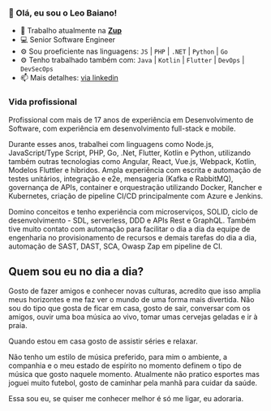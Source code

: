 ### 👋 Olá, eu sou o Leo Baiano!

- 🏢 Trabalho atualmente na **[Zup](https://zup.com.br/)**
- 💻 Senior Software Engineer
- ⚙️ Sou proeficiente nas linguagens: `JS` | `PHP` | `.NET` | `Python` | `Go`
- ⚙️ Tenho trabalhado também com: `Java` | `Kotlin` | `Flutter` | `DevOps` | `DevSecOps`
- 📫 Mais detalhes: [via linkedin](https://www.linkedin.com/in/leobaiano/)

### Vida profissional

Profissional com mais de 17 anos de experiência em Desenvolvimento de Software, com experiência em desenvolvimento full-stack e mobile.

Durante esses anos, trabalhei com linguagens como Node.js, JavaScript/Type Script, PHP, Go, .Net, Flutter, Kotlin e Python, utilizando também outras tecnologias como Angular, React, Vue.js, Webpack, Kotlin, Modelos Fluttler e híbridos. Ampla experiência com escrita e automação de testes unitários, integração e e2e, mensageria (Kafka e RabbitMQ), governança de APIs, container e orquestração utilizando Docker, Rancher e Kubernetes, criação de pipeline CI/CD principalmente com Azure e Jenkins.

Domino conceitos e tenho experiência com microserviços, SOLID, ciclo de desenvolvimento - SDL, serverless, DDD e APIs Rest e GraphQL. Também tive muito contato com automação para facilitar o dia a dia da equipe de engenharia no provisionamento de recursos e demais tarefas do dia a dia, automação de SAST, DAST, SCA, Owasp Zap em pipeline de CI.

## Quem sou eu no dia a dia?

Gosto de fazer amigos e conhecer novas culturas, acredito que isso amplia meus horizontes e me faz ver o mundo de uma forma mais divertida. Não sou do tipo que gosta de ficar em casa, gosto de sair, conversar com os amigos, ouvir uma boa música ao vivo, tomar umas cervejas geladas e ir à praia.

Quando estou em casa gosto de assistir séries e relaxar.

Não tenho um estilo de música preferido, para mim o ambiente, a companhia e o meu estado de espírito no momento definem o tipo de música que gosto naquele momento. Atualmente não pratico esportes mas joguei muito futebol, gosto de caminhar pela manhã para cuidar da saúde.

Essa sou eu, se quiser me conhecer melhor é só me ligar, eu adoraria.
